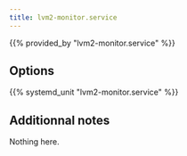 ```yaml
---
title: lvm2-monitor.service
---
```


{{% provided_by "lvm2-monitor.service" %}}

## Options

{{% systemd_unit "lvm2-monitor.service" %}}

## Additionnal notes

Nothing here.